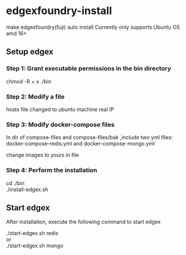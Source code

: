 # edgexfoundry-install
 make edgexfoundry(fuji) auto install 
 Currently only supports Ubuntu OS amd 16+
 
 
## Setup edgex 
### Step 1: Grant executable permissions in the bin directory
chmod -R + x ./bin

### Step 2: Modify a file
hosts file changed to ubuntu machine real IP

### Step 3: Modify docker-compose files 
In dir of compose-files and compose-files/bak ,include two yml files:  
docker-compose-redis.yml and docker-compose-mongo.yml  

change images to yours in file

### Step 4: Perform the installation
cd ./bin  
./install-edgex.sh

## Start edgex
After installation, execute the following command to start edgex  

./start-edgex.sh redis  
or  
./start-edgex.sh mongo  
